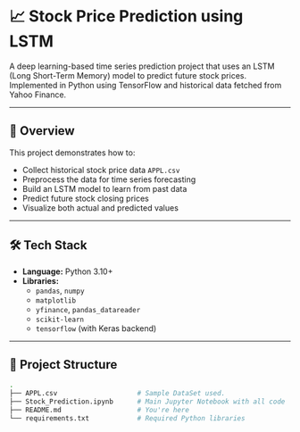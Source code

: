 # 📈 Stock Price Prediction using LSTM

A deep learning-based time series prediction project that uses an LSTM (Long Short-Term Memory) model to predict future stock prices. Implemented in Python using TensorFlow and historical data fetched from Yahoo Finance.

---

## 📌 Overview

This project demonstrates how to:
- Collect historical stock price data `APPL.csv`
- Preprocess the data for time series forecasting
- Build an LSTM model to learn from past data
- Predict future stock closing prices
- Visualize both actual and predicted values

---

## 🛠 Tech Stack

- **Language:** Python 3.10+
- **Libraries:**
  - `pandas`, `numpy`
  - `matplotlib`
  - `yfinance`, `pandas_datareader`
  - `scikit-learn`
  - `tensorflow` (with Keras backend)

---

## 📂 Project Structure

```bash
.
├── APPL.csv                    # Sample DataSet used.
├── Stock_Prediction.ipynb      # Main Jupyter Notebook with all code
├── README.md                   # You're here
└── requirements.txt            # Required Python libraries

